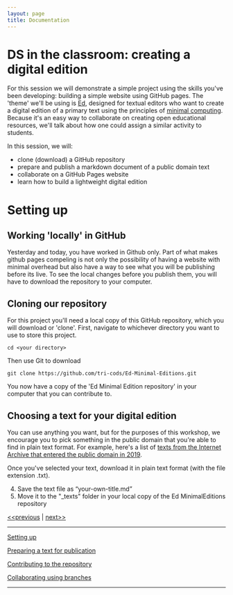 ```yaml
---
layout: page
title: Documentation
---
```

# DS in the classroom: creating a digital edition

For this session we will demonstrate a simple project using the skills you've been developing: building a simple website using GitHub pages. The 'theme' we'll be using is [Ed](https://minicomp.github.io/ed/), designed for textual editors who want to create a digital edition of a primary text using the principles of [minimal computing](http://go-dh.github.io/mincomp/). Because it's an easy way to collaborate on creating open educational resources, we'll talk about how one could assign a similar activity to students.

In this session, we will:

- clone (download) a GitHub repository
- prepare and publish a markdown document of a public domain text
- collaborate on a GitHub Pages website
- learn how to build a lightweight digital edition

# Setting up

## Working 'locally' in GitHub

Yesterday and today, you have worked in Github only. Part of what makes github pages compeling is not only the possibility of having a website with minimal overhead but also have a way to see what you will be publishing before its live. To see the local changes before you publish them, you will have to download the repository to your computer. 

## Cloning our repository

For this project you'll need a local copy of this GitHub repository, which you will download or 'clone'. First, navigate to whichever directory you want to use to store this project.

`cd <your directory>`

Then use Git to download

`git clone https://github.com/tri-cods/Ed-Minimal-Editions.git`

You now have a copy of the 'Ed Minimal Edition repository' in your computer that you can contribute to.

## Choosing a text for your digital edition

You can use anything you want, but for the purposes of this workshop, we encourage you to pick something in the public domain that you're able to find in plain text format. For example, here's a list of [texts from the Internet Archive that entered the public domain in 2019](https://archive.org/details/texts?and%5B%5D=date%3A1923%2A&sort=-downloads).

Once you've selected your text, download it in plain text format (with the file extension .txt).


4. Save the text file as “your-own-title.md”
5. Move it to the "_texts" folder in your local copy of the Ed MinimalEditions repository

[<<previous](https://github.com/tri-cods/Ed-Minimal-Editions) | [next>>](preparing-text.md)


-------------------------------------

[Setting up]()

[Preparing a text for publication](sections/preparing-text.md)

[Contributing to the repository]()

[Collaborating using branches]()

---

